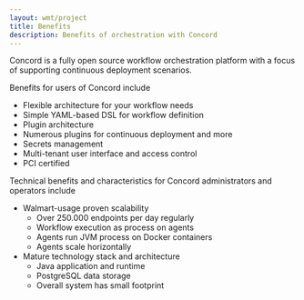 ```yaml
---
layout: wmt/project
title: Benefits
description: Benefits of orchestration with Concord
---
```


Concord is a fully open source workflow orchestration platform with a focus of
supporting continuous deployment scenarios.

Benefits for users of Concord include

- Flexible architecture for your workflow needs
- Simple YAML-based DSL for workflow definition
- Plugin architecture
- Numerous plugins for continuous deployment and more
- Secrets management
- Multi-tenant user interface and access control
- PCI certified

Technical benefits and characteristics for Concord administrators and operators
include

- Walmart-usage proven scalability
  - Over 250.000 endpoints per day regularly
  - Workflow execution as process on agents
  - Agents run JVM process on Docker containers
  - Agents scale horizontally
- Mature technology stack and architecture
  - Java application and runtime
  - PostgreSQL data storage
  - Overall system has small footprint

